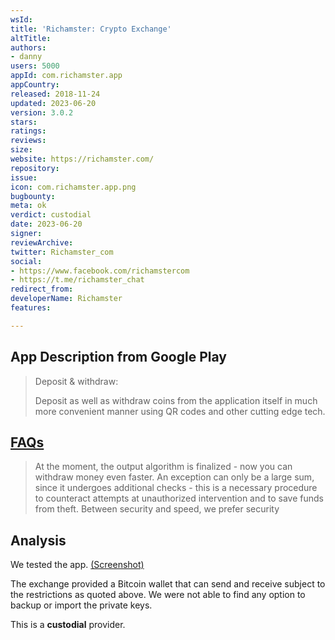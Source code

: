 ```yaml
---
wsId: 
title: 'Richamster: Crypto Exchange'
altTitle: 
authors:
- danny
users: 5000
appId: com.richamster.app
appCountry: 
released: 2018-11-24
updated: 2023-06-20
version: 3.0.2
stars: 
ratings: 
reviews: 
size: 
website: https://richamster.com/
repository: 
issue: 
icon: com.richamster.app.png
bugbounty: 
meta: ok
verdict: custodial
date: 2023-06-20
signer: 
reviewArchive: 
twitter: Richamster_com
social:
- https://www.facebook.com/richamstercom
- https://t.me/richamster_chat
redirect_from: 
developerName: Richamster
features: 

---
```


## App Description from Google Play

> Deposit & withdraw:
>
> Deposit as well as withdraw coins from the application itself in much more convenient manner using QR codes and other cutting edge tech.

## [FAQs](https://richamster.com/en/faq/)

> At the moment, the output algorithm is finalized - now you can withdraw money even faster. An exception can only be a large sum, since it undergoes additional checks - this is a necessary procedure to counteract attempts at unauthorized intervention and to save funds from theft. Between security and speed, we prefer security

## Analysis 

We tested the app. [(Screenshot)](https://twitter.com/BitcoinWalletz/status/1652262040474648576)

The exchange provided a Bitcoin wallet that can send and receive subject to the restrictions as quoted above. We were not able to find any option to backup or import the private keys. 

This is a **custodial** provider.